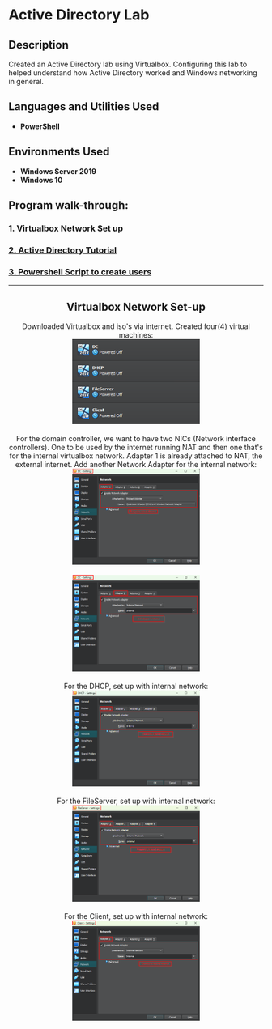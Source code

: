 <h1>Active Directory Lab</h1>

<h2>Description</h2> Created an Active Directory lab using Virtualbox. Configuring this lab to helped understand how Active Directory worked and Windows networking in general. <br />

<h2>Languages and Utilities Used</h2>

- <b>PowerShell</b>

<h2>Environments Used </h2>

- <b>Windows Server 2019</b>
- <b>Windows 10</b>

<h2>Program walk-through:</h2>

<h3>1. Virtualbox Network Set up</h3>
<h3><a href="https://github.com/shaolin-diamonds/ActiveDirectoryLab/blob/main/ADLab.md" target="_blank">2. Active Directory Tutorial</a></h3>
<h3><a href="https://github.com/shaolin-diamonds/ActiveDirectoryLab/blob/main/VM.md" target="_blank">3. Powershell Script to create users</a></h3>

<hr>

<h2 align="center">Virtualbox Network Set-up</h2>

<p align="center"> 
Downloaded Virtualbox and iso's via internet. Created four(4) virtual machines: <br/> 
<img src="https://github.com/shaolin-diamonds/ActiveDirectoryLab/blob/00c22e957d92f0a9edea180df7bce52e891e277a/ActiveDirectory/001_Show%204%20VM.png" height="50%" width="50%" alt="Active Directory Steps"/> 
<br /> 
<br /> 
For the domain controller, we want to have two NICs (Network interface controllers). One to be used by the internet running NAT and then one that's for the internal virtualbox network. Adapter 1 is already attached to NAT, the external internet. Add another Network Adapter for the internal network: <br/> 
<img src="https://github.com/shaolin-diamonds/ActiveDirectoryLab/blob/00c22e957d92f0a9edea180df7bce52e891e277a/ActiveDirectory/002_DC%20first%20network%20connection.png" height="50%" width="50%" alt="Active Directory Steps"/>  
<br /> 
<br /> 
<img src="https://github.com/shaolin-diamonds/ActiveDirectoryLab/blob/00c22e957d92f0a9edea180df7bce52e891e277a/ActiveDirectory/003_DC%20second%20network%20connection.png" height="50%" width="50%" alt="Active Directory Steps"/> 
<br /> 
<br /> 
For the DHCP, set up with internal network: <br/> 
<img src="https://github.com/shaolin-diamonds/ActiveDirectoryLab/blob/00c22e957d92f0a9edea180df7bce52e891e277a/ActiveDirectory/004_DHCP%20connect%20to%20internal.png" height="50%" width="50%" alt="Active Directory Steps"/> 
<br /> 
<br /> 
For the FileServer, set up with internal network: <br/> 
<img src="https://github.com/shaolin-diamonds/ActiveDirectoryLab/blob/00c22e957d92f0a9edea180df7bce52e891e277a/ActiveDirectory/005_FileServer%20connect%20to%20internal.png" height="50%" width="50%" alt="Active Directory Steps"/> 
<br /> 
<br /> 
For the Client, set up with internal network: <br/> 
<img src="https://github.com/shaolin-diamonds/ActiveDirectoryLab/blob/00c22e957d92f0a9edea180df7bce52e891e277a/ActiveDirectory/006_Client%20connect%20to%20internal.png" height="50%" width="50%" alt="Active Directory Steps"/> 
<br /> 
<br />
</p>
